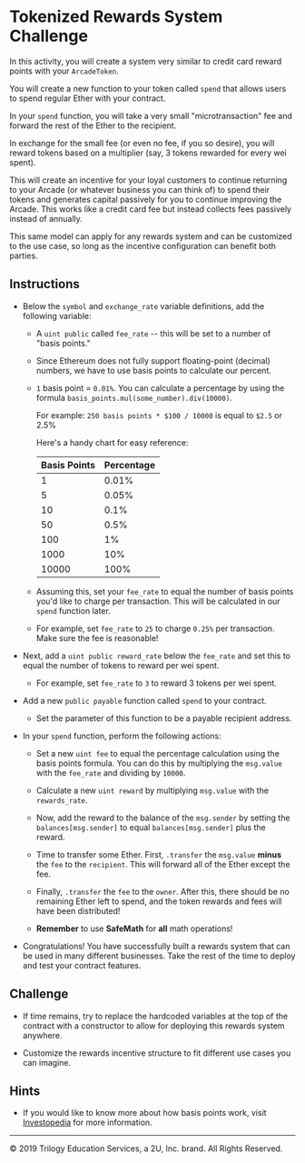 # Tokenized Rewards System Challenge

In this activity, you will create a system very similar to credit card reward points with your `ArcadeToken`.

You will create a new function to your token called `spend` that allows users to spend regular Ether with your contract.

In your `spend` function, you will take a very small "microtransaction" fee and forward the rest of the Ether to the recipient.

In exchange for the small fee (or even no fee, if you so desire), you will reward tokens based on a multiplier (say, 3 tokens rewarded for every wei spent).

This will create an incentive for your loyal customers to continue returning to your Arcade (or whatever business you can think of) to spend their tokens and generates capital passively for you to continue improving the Arcade. This works like a credit card fee but instead collects fees passively instead of annually.

This same model can apply for any rewards system and can be customized to the use case, so long as the incentive configuration can benefit both parties.

## Instructions

* Below the `symbol` and `exchange_rate` variable definitions, add the following variable:

  * A `uint public` called `fee_rate` -- this will be set to a number of "basis points."

  * Since Ethereum does not fully support floating-point (decimal) numbers, we have to use basis points to calculate our percent.

  * `1` basis point = `0.01%`. You can calculate a percentage by using the formula `basis_points.mul(some_number).div(10000)`.

    For example: `250 basis points * $100 / 10000` is equal to `$2.5` or 2.5%

    Here's a handy chart for easy reference:

    Basis Points | Percentage
    ---------|----------
    1 | 0.01%
    5 | 0.05%
    10 | 0.1%
    50 | 0.5%
    100 | 1%
    1000 | 10%
    10000 | 100%

  * Assuming this, set your `fee_rate` to equal the number of basis points you'd like to charge per transaction. This will be calculated in our `spend` function later.

  * For example, set `fee_rate` to `25` to charge `0.25%` per transaction. Make sure the fee is reasonable!

* Next, add a `uint public reward_rate` below the `fee_rate` and set this to equal the number of tokens to reward per wei spent.

  * For example, set `fee_rate` to `3` to reward 3 tokens per wei spent.

* Add a new `public payable` function called `spend` to your contract.

  * Set the parameter of this function to be a payable recipient address.

* In your `spend` function, perform the following actions:

  * Set a new `uint fee` to equal the percentage calculation using the basis points formula. You can do this by multiplying the `msg.value` with the `fee_rate` and dividing by `10000`.

  * Calculate a new `uint reward` by multiplying `msg.value` with the `rewards_rate`.

  * Now, add the reward to the balance of the `msg.sender` by setting the `balances[msg.sender]` to equal `balances[msg.sender]` plus the reward.

  * Time to transfer some Ether. First, `.transfer` the `msg.value` **minus** the `fee` to the `recipient`. This will forward all of the Ether except the fee.

  * Finally, `.transfer` the `fee` to the `owner`. After this, there should be no remaining Ether left to spend, and the token rewards and fees will have been distributed!

  * **Remember** to use **SafeMath** for **all** math operations!

* Congratulations! You have successfully built a rewards system that can be used in many different businesses. Take the rest of the time to deploy and test your contract features.

## Challenge

* If time remains, try to replace the hardcoded variables at the top of the contract with a constructor to allow for deploying this rewards system anywhere.

* Customize the rewards incentive structure to fit different use cases you can imagine.

## Hints

* If you would like to know more about how basis points work, visit [Investopedia](https://www.investopedia.com/terms/b/basispoint.asp) for more information.

---

© 2019 Trilogy Education Services, a 2U, Inc. brand. All Rights Reserved.
